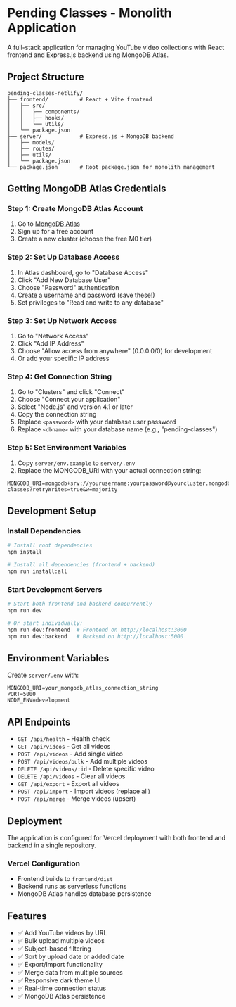 # Pending Classes - Monolith Application

A full-stack application for managing YouTube video collections with React frontend and Express.js backend using MongoDB Atlas.

## Project Structure

```
pending-classes-netlify/
├── frontend/          # React + Vite frontend
│   ├── src/
│   │   ├── components/
│   │   ├── hooks/
│   │   └── utils/
│   └── package.json
├── server/            # Express.js + MongoDB backend
│   ├── models/
│   ├── routes/
│   ├── utils/
│   └── package.json
└── package.json       # Root package.json for monolith management
```

## Getting MongoDB Atlas Credentials

### Step 1: Create MongoDB Atlas Account
1. Go to [MongoDB Atlas](https://www.mongodb.com/atlas)
2. Sign up for a free account
3. Create a new cluster (choose the free M0 tier)

### Step 2: Set Up Database Access
1. In Atlas dashboard, go to "Database Access"
2. Click "Add New Database User"
3. Choose "Password" authentication
4. Create a username and password (save these!)
5. Set privileges to "Read and write to any database"

### Step 3: Set Up Network Access
1. Go to "Network Access"
2. Click "Add IP Address"
3. Choose "Allow access from anywhere" (0.0.0.0/0) for development
4. Or add your specific IP address

### Step 4: Get Connection String
1. Go to "Clusters" and click "Connect"
2. Choose "Connect your application"
3. Select "Node.js" and version 4.1 or later
4. Copy the connection string
5. Replace `<password>` with your database user password
6. Replace `<dbname>` with your database name (e.g., "pending-classes")

### Step 5: Set Environment Variables
1. Copy `server/env.example` to `server/.env`
2. Replace the MONGODB_URI with your actual connection string:

```env
MONGODB_URI=mongodb+srv://yourusername:yourpassword@yourcluster.mongodb.net/pending-classes?retryWrites=true&w=majority
```

## Development Setup

### Install Dependencies
```bash
# Install root dependencies
npm install

# Install all dependencies (frontend + backend)
npm run install:all
```

### Start Development Servers
```bash
# Start both frontend and backend concurrently
npm run dev

# Or start individually:
npm run dev:frontend  # Frontend on http://localhost:3000
npm run dev:backend   # Backend on http://localhost:5000
```

## Environment Variables

Create `server/.env` with:
```env
MONGODB_URI=your_mongodb_atlas_connection_string
PORT=5000
NODE_ENV=development
```

## API Endpoints

- `GET /api/health` - Health check
- `GET /api/videos` - Get all videos
- `POST /api/videos` - Add single video
- `POST /api/videos/bulk` - Add multiple videos
- `DELETE /api/videos/:id` - Delete specific video
- `DELETE /api/videos` - Clear all videos
- `GET /api/export` - Export all videos
- `POST /api/import` - Import videos (replace all)
- `POST /api/merge` - Merge videos (upsert)

## Deployment

The application is configured for Vercel deployment with both frontend and backend in a single repository.

### Vercel Configuration
- Frontend builds to `frontend/dist`
- Backend runs as serverless functions
- MongoDB Atlas handles database persistence

## Features

- ✅ Add YouTube videos by URL
- ✅ Bulk upload multiple videos
- ✅ Subject-based filtering
- ✅ Sort by upload date or added date
- ✅ Export/Import functionality
- ✅ Merge data from multiple sources
- ✅ Responsive dark theme UI
- ✅ Real-time connection status
- ✅ MongoDB Atlas persistence